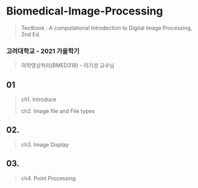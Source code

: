 # Biomedical-Image-Processing
> Textbook : A computational Introdection to Digital Image Processing, 2nd Ed.


### 고려대학교 - 2021 가을학기
> 의학영상처리(BMED318) - 이기성 교수님

## 01
> ch1. Introduce
> 
> ch2. Image file and File types


## 02. 
> ch3. Image Display


## 03. 
> ch4. Point Processing
